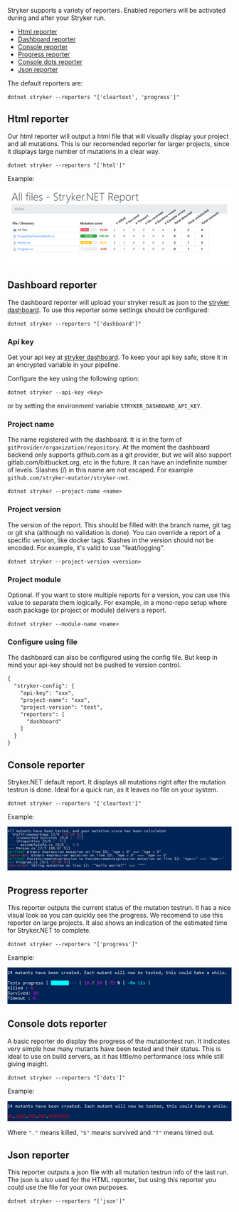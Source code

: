 Stryker supports a variety of reporters. Enabled reporters will be activated during and after your Stryker run. 

<!-- TOC -->
- [Html reporter](#html-reporter)
- [Dashboard reporter](#dashboard-reporter)
- [Console reporter](#console-reporter)
- [Progress reporter](#progress-reporter)
- [Console dots reporter](#console-dots-reporter)
- [Json reporter](#json-reporter)
<!-- /TOC -->

The default reporters are:

```
dotnet stryker --reporters "['cleartext', 'progress']"
```

## Html reporter
Our html reporter will output a html file that will visually display your project and all mutations. This is our recomended reporter for larger projects, since it displays large number of mutations in a clear way. 

```
dotnet stryker --reporters "['html']"
```

Example:

![html reporter](./images/html-report-net.png)

## Dashboard reporter
The dashboard reporter will upload your stryker result as json to the [stryker dashboard](https://dashboard.stryker-mutator.io/). To use this reporter some settings should be configured:

```
dotnet stryker --reporters "['dashboard']"
```

### Api key
Get your api key at [stryker dashboard](https://dashboard.stryker-mutator.io/). To keep your api key safe, store it in an encrypted variable in your pipeline.

Configure the key using the following option:

```
dotnet stryker --api-key <key>
```

or by setting the environment variable `STRYKER_DASHBOARD_API_KEY`.


### Project name
The name registered with the dashboard. It is in the form of `gitProvider/organization/repository`. At the moment the dashboard backend only supports github.com as a git provider, but we will also support gitlab.com/bitbucket.org, etc in the future. It can have an indefinite number of levels. Slashes (/) in this name are not escaped. For example `github.com/stryker-mutator/stryker-net`.

```
dotnet stryker --project-name <name>
```

### Project version
The version of the report. This should be filled with the branch name, git tag or git sha (although no validation is done). You can override a report of a specific version, like docker tags. Slashes in the version should not be encoded. For example, it's valid to use "feat/logging".

```
dotnet stryker --project-version <version>
```

### Project module
Optional. If you want to store multiple reports for a version, you can use this value to separate them logically. For example, in a mono-repo setup where each package (or project or module) delivers a report.

```
dotnet stryker --module-name <name>
```

### Configure using file
The dashboard can also be configured using the config file. But keep in mind your api-key should not be pushed to version control. 
```
{
  "stryker-config": {
    "api-key": "xxx",
    "project-name": "xxx",
    "project-version": "test",
    "reporters": [
      "dashboard"
    ]
  }
}
```

## Console reporter
Stryker.NET default report. It displays all mutations right after the mutation testrun is done. Ideal for a quick run, as it leaves no file on your system.

```
dotnet stryker --reporters "['cleartext']"
```

Example:


![console reporter](./images/console-reporter-net.png)


## Progress reporter
This reporter outputs the current status of the mutation testrun. It has a nice visual look so you can quickly see the progress. We recomend to use this reporter on large projects. It also shows an indication of the estimated time for Stryker.NET to complete.

```
dotnet stryker --reporters "['progress']"
```
Example:


![progress bar reporter](./images/progress-bar-net.png)

## Console dots reporter
A basic reporter do display the progress of the mutationtest run. It indicates very simple how many mutants have been tested and their status. This is ideal to use on build servers, as it has little/no performance loss while still giving insight.

```
dotnet stryker --reporters "['dots']"
```
Example:


![console dots reporter](./images/console-dots-reporter-net.png)

Where `"."` means killed, `"S"` means survived and `"T"` means timed out.

## Json reporter
This reporter outputs a json file with all mutation testrun info of the last run. The json is also used for the HTML reporter, but using this reporter you could use the file for your own purposes.

```
dotnet stryker --reporters "['json']"
```
